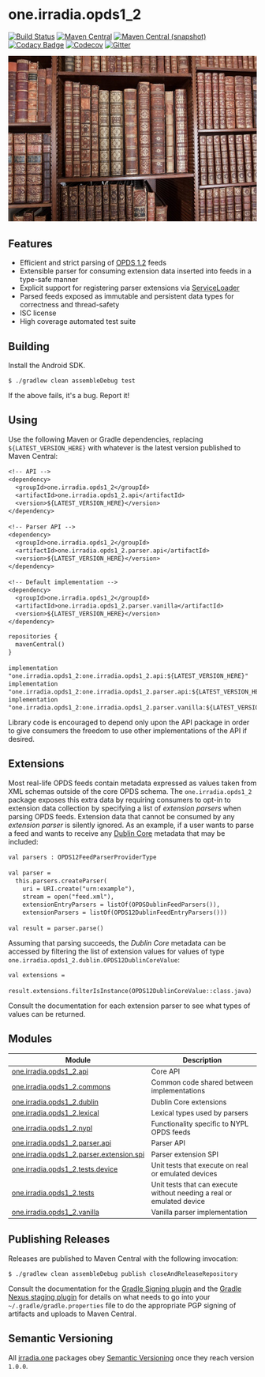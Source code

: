 one.irradia.opds1_2
===

[![Build Status](https://img.shields.io/travis/irradia/one.irradia.opds1_2.svg?style=flat-square)](https://travis-ci.org/irradia/one.irradia.opds1_2)
[![Maven Central](https://img.shields.io/maven-central/v/one.irradia.opds1_2/one.irradia.opds1_2.api.svg?style=flat-square)](http://search.maven.org/#search%7Cga%7C1%7Cg%3A%22one.irradia.opds1_2%22)
[![Maven Central (snapshot)](https://img.shields.io/nexus/s/https/oss.sonatype.org/one.irradia.opds1_2/one.irradia.opds1_2.api.svg?style=flat-square)](https://oss.sonatype.org/content/repositories/snapshots/one.irradia.opds1_2/)
[![Codacy Badge](https://img.shields.io/codacy/grade/616a69d629824b299983d4c2f673e84b.svg?style=flat-square)](https://www.codacy.com/app/github_79/one.irradia.opds1_2?utm_source=github.com&amp;utm_medium=referral&amp;utm_content=irradia/one.irradia.opds1_2&amp;utm_campaign=Badge_Grade)
[![Codecov](https://img.shields.io/codecov/c/github/irradia/one.irradia.opds1_2.svg?style=flat-square)](https://codecov.io/gh/irradia/one.irradia.opds1_2)
[![Gitter](https://badges.gitter.im/irradia-org/community.svg)](https://gitter.im/irradia-org/community?utm_source=badge&utm_medium=badge&utm_campaign=pr-badge)

![opds1_2](./src/site/resources/opds1_2.jpg?raw=true)

## Features

* Efficient and strict parsing of [OPDS 1.2](https://specs.opds.io/opds-1.2.html) feeds
* Extensible parser for consuming extension data inserted into feeds in a type-safe manner
* Explicit support for registering parser extensions via [ServiceLoader](https://docs.oracle.com/en/java/javase/11/docs/api/java.base/java/util/ServiceLoader.html) 
* Parsed feeds exposed as immutable and persistent data types for correctness and thread-safety
* ISC license
* High coverage automated test suite

## Building

Install the Android SDK.

```
$ ./gradlew clean assembleDebug test
```

If the above fails, it's a bug. Report it!

## Using

Use the following Maven or Gradle dependencies, replacing `${LATEST_VERSION_HERE}` with
whatever is the latest version published to Maven Central:

```
<!-- API -->
<dependency>
  <groupId>one.irradia.opds1_2</groupId>
  <artifactId>one.irradia.opds1_2.api</artifactId>
  <version>${LATEST_VERSION_HERE}</version>
</dependency>

<!-- Parser API -->
<dependency>
  <groupId>one.irradia.opds1_2</groupId>
  <artifactId>one.irradia.opds1_2.parser.api</artifactId>
  <version>${LATEST_VERSION_HERE}</version>
</dependency>

<!-- Default implementation -->
<dependency>
  <groupId>one.irradia.opds1_2</groupId>
  <artifactId>one.irradia.opds1_2.parser.vanilla</artifactId>
  <version>${LATEST_VERSION_HERE}</version>
</dependency>
```

```
repositories {
  mavenCentral()
}

implementation "one.irradia.opds1_2:one.irradia.opds1_2.api:${LATEST_VERSION_HERE}"
implementation "one.irradia.opds1_2:one.irradia.opds1_2.parser.api:${LATEST_VERSION_HERE}"
implementation "one.irradia.opds1_2:one.irradia.opds1_2.parser.vanilla:${LATEST_VERSION_HERE}"
```

Library code is encouraged to depend only upon the API package in order to give consumers
the freedom to use other implementations of the API if desired.

## Extensions

Most real-life OPDS feeds contain metadata expressed as values taken from XML schemas outside
of the core OPDS schema. The `one.irradia.opds1_2` package exposes this extra data by requiring
consumers to opt-in to extension data collection by specifying a list of _extension parsers_ when
parsing OPDS feeds. Extension data that cannot be consumed by any _extension parser_ is silently
ignored. As an example, if a user wants to parse a feed and wants to receive any
[Dublin Core](http://purl.org/dc/terms/) metadata that may be included:

```
val parsers : OPDS12FeedParserProviderType

val parser =
  this.parsers.createParser(
    uri = URI.create("urn:example"),
    stream = open("feed.xml"),
    extensionEntryParsers = listOf(OPDSDublinFeedParsers()),
    extensionParsers = listOf(OPDS12DublinFeedEntryParsers()))

val result = parser.parse()
```

Assuming that parsing succeeds, the _Dublin Core_ metadata can be accessed by filtering the list
of extension values for values of type `one.irradia.opds1_2.dublin.OPDS12DublinCoreValue`:

```
val extensions =
  result.extensions.filterIsInstance(OPDS12DublinCoreValue::class.java)
```

Consult the documentation for each extension parser to see what types of values can be returned.

## Modules

|Module|Description|
|------|-----------|
| [one.irradia.opds1_2.api](https://github.com/irradia/one.irradia.opds1_2/tree/develop/one.irradia.opds1_2.api) | Core API
| [one.irradia.opds1_2.commons](https://github.com/irradia/one.irradia.opds1_2/tree/develop/one.irradia.opds1_2.commons) | Common code shared between implementations
| [one.irradia.opds1_2.dublin](https://github.com/irradia/one.irradia.opds1_2/tree/develop/one.irradia.opds1_2.dublin) | Dublin Core extensions
| [one.irradia.opds1_2.lexical](https://github.com/irradia/one.irradia.opds1_2/tree/develop/one.irradia.opds1_2.lexical) | Lexical types used by parsers
| [one.irradia.opds1_2.nypl](https://github.com/irradia/one.irradia.opds1_2/tree/develop/one.irradia.opds1_2.nypl) | Functionality specific to NYPL OPDS feeds
| [one.irradia.opds1_2.parser.api](https://github.com/irradia/one.irradia.opds1_2/tree/develop/one.irradia.opds1_2.parser.api) | Parser API
| [one.irradia.opds1_2.parser.extension.spi](https://github.com/irradia/one.irradia.opds1_2/tree/develop/one.irradia.opds1_2.parser.extension.spi) | Parser extension SPI
| [one.irradia.opds1_2.tests.device](https://github.com/irradia/one.irradia.opds1_2/tree/develop/one.irradia.opds1_2.tests.device) | Unit tests that execute on real or emulated devices
| [one.irradia.opds1_2.tests](https://github.com/irradia/one.irradia.opds1_2/tree/develop/one.irradia.opds1_2.tests) | Unit tests that can execute without needing a real or emulated device
| [one.irradia.opds1_2.vanilla](https://github.com/irradia/one.irradia.opds1_2/tree/develop/one.irradia.opds1_2.vanilla) | Vanilla parser implementation

## Publishing Releases

Releases are published to Maven Central with the following invocation:

```
$ ./gradlew clean assembleDebug publish closeAndReleaseRepository
```

Consult the documentation for the [Gradle Signing plugin](https://docs.gradle.org/current/userguide/signing_plugin.html)
and the [Gradle Nexus staging plugin](https://github.com/Codearte/gradle-nexus-staging-plugin/) for
details on what needs to go into your `~/.gradle/gradle.properties` file to do the appropriate
PGP signing of artifacts and uploads to Maven Central.

## Semantic Versioning

All [irradia.one](https://www.irradia.one) packages obey [Semantic Versioning](https://www.semver.org)
once they reach version `1.0.0`.
